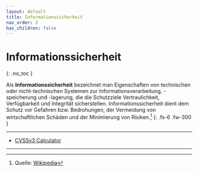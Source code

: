 ```yaml
---
layout: default
title: Informationssicherheit
nav_order: 3
has_children: false
---
```


# Informationssicherheit
{: .no_toc }

Als **Informationssicherheit** bezeichnet man Eigenschaften von technischen oder 
nicht-technischen Systemen zur Informationsverarbeitung, -speicherung und 
-lagerung, die die Schutzziele Vertraulichkeit, Verfügbarkeit und Integrität 
sicherstellen. Informationssicherheit dient dem Schutz vor Gefahren bzw. 
Bedrohungen, der Vermeidung von wirtschaftlichen Schäden und der Minimierung von 
Risiken.[^1]
{: .fs-6 .fw-300 }

---

* [CVSSv3 Calculator](https://nvd.nist.gov/vuln-metrics/cvss/v3-calculator)

---

[^1]: Quelle: [Wikipedia](https://de.wikipedia.org/wiki/Informationssicherheit)
